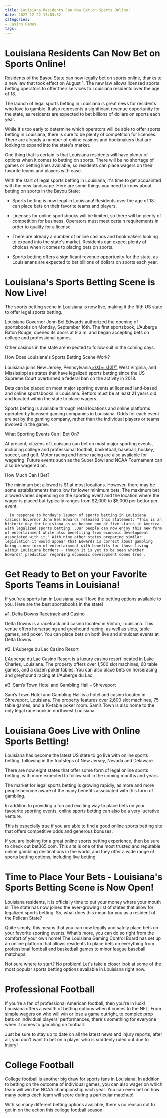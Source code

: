 ```yaml
---
title: Louisiana Residents Can Now Bet on Sports Online!
date: 2022-12-22 13:03:52
categories:
- Casino Games
tags:
---
```



#  Louisiana Residents Can Now Bet on Sports Online!

Residents of the Bayou State can now legally bet on sports online, thanks to a new law that took effect on August 1. The new law allows licensed sports betting operators to offer their services to Louisiana residents over the age of 18.

The launch of legal sports betting in Louisiana is great news for residents who love to gamble. It also represents a significant revenue opportunity for the state, as residents are expected to bet billions of dollars on sports each year.

While it's too early to determine which operators will be able to offer sports betting in Louisiana, there is sure to be plenty of competition for licenses. There are already a number of online casinos and bookmakers that are looking to expand into the state's market.

One thing that is certain is that Louisiana residents will have plenty of options when it comes to betting on sports. There will be no shortage of games or betting lines available, so residents can place wagers on their favorite teams and players with ease.

With the start of legal sports betting in Louisiana, it's time to get acquainted with the new landscape. Here are some things you need to know about betting on sports in the Bayou State:

- Sports betting is now legal in Louisiana! Residents over the age of 18 can place bets on their favorite teams and players.

- Licenses for online sportsbooks will be limited, so there will be plenty of competition for business. Operators must meet certain requirements in order to qualify for a license.

- There are already a number of online casinos and bookmakers looking to expand into the state's market. Residents can expect plenty of choices when it comes to placing bets on sports.

- Sports betting offers a significant revenue opportunity for the state, as Louisianans are expected to bet billions of dollars on sports each year.

#  Louisiana's Sports Betting Scene is Now Live!

The sports betting scene in Louisiana is now live, making it the fifth US state to offer legal sports betting.

Louisiana Governor John Bel Edwards authorized the opening of sportsbooks on Monday, September 16th. The first sportsbook, L’Auberge Baton Rouge, opened its doors at 9 a.m. and began accepting bets on college and professional games.

Other casinos in the state are expected to follow suit in the coming days.

How Does Louisiana's Sports Betting Scene Work?

Louisiana joins New Jersey, Pennsylvania,[카지노 사이트](https://choegocasino.com/) West Virginia, and Mississippi as states that have legalized sports betting since the US Supreme Court overturned a federal ban on the activity in 2018.

Bets can be placed on most major sporting events at licensed land-based and online sportsbooks in Louisiana. Bettors must be at least 21 years old and located within the state to place wagers.

Sports betting is available through retail locations and online platforms operated by licensed gaming companies in Louisiana. Odds for each event are set by the gaming company, rather than the individual players or teams involved in the game.

What Sporting Events Can I Bet On?

At present, citizens of Louisiana can bet on most major sporting events, including college and professional football, basketball, baseball, hockey, soccer, and golf. Motor racing and horse racing are also available for wagering. Future events such as the Super Bowl and NCAA Tournament can also be wagered on.

How Much Can I Bet?

The minimum bet allowed is $1 at most locations. However, there may be some establishments that allow for lower minimum bets. The maximum bet allowed varies depending on the sporting event and the location where the wager is placed but typically ranges from $2,000 to $5,000 per bettor per event.

      In response to Monday's launch of sports betting in Louisiana casinos Governor John Bel Edwards released this statement: "This is an historic day for Louisiana as we become one of five states in America with legalized sports betting...Our people can now enjoy this new form of entertainment while also benefiting from economic development associated with it." With nine other states preparing similar legislation it would appear that Edwards is correct about gambling being a new form of entertainment with benefits for those living within Louisiana borders - though it is yet to be seen whether Edwards' prediction regarding economic development comes true .

#  Get Ready to Bet on your Favorite Sports Teams in Louisiana!

If you’re a sports fan in Louisiana, you’ll love the betting options available to you. Here are the best sportsbooks in the state!

#1. Delta Downs Racetrack and Casino

Delta Downs is a racetrack and casino located in Vinton, Louisiana. This venue offers horseracing and greyhound racing, as well as slots, table games, and poker. You can place bets on both live and simulcast events at Delta Downs.

#2. L’Auberge du Lac Casino Resort

L’Auberge du Lac Casino Resort is a luxury casino resort located in Lake Charles, Louisiana. The property offers over 1,500 slot machines, 60 table games, and a dozen poker tables. You can also place bets on horseracing and greyhound racing at L’Auberge du Lac.

#3. Sam’s Town Hotel and Gambling Hall – Shreveport

Sam’s Town Hotel and Gambling Hall is a hotel and casino located in Shreveport, Louisiana. The property features over 2,600 slot machines, 75 table games, and a 16-table poker room. Sam’s Town is also home to the only legal race book in northwest Louisiana.

#  Louisiana Goes Live with Online Sports Betting!

Louisiana has become the latest US state to go live with online sports betting, following in the footsteps of New Jersey, Nevada and Delaware.

There are now eight states that offer some form of legal online sports betting, with more expected to follow suit in the coming months and years.

The market for legal sports betting is growing rapidly, as more and more people become aware of the many benefits associated with this form of gambling.

In addition to providing a fun and exciting way to place bets on your favourite sporting events, online sports betting can also be a very lucrative venture.

This is especially true if you are able to find a good online sports betting site that offers competitive odds and generous bonuses.

If you are looking for a great online sports betting experience, then be sure to check out bet365.com. This site is one of the most trusted and reputable online gambling destinations in the world, and they offer a wide range of sports betting options, including live betting.

#  Time to Place Your Bets - Louisiana's Sports Betting Scene is Now Open!

Louisiana residents, it is officially time to put your money where your mouth is! The state has now joined the ever-growing list of states that allow for legalized sports betting. So, what does this mean for you as a resident of the Pelican State?

Quite simply, this means that you can now legally and safely place bets on your favorite sporting events. What's more, you can do so right from the comfort of your own home! The Louisiana Gaming Control Board has set up an online platform that allows residents to place bets on everything from professional football and basketball games to minor league baseball matchups.

Not sure where to start? No problem! Let's take a closer look at some of the most popular sports betting options available in Louisiana right now.

# Professional Football

If you're a fan of professional American football, then you're in luck! Louisiana offers a wealth of betting options when it comes to the NFL. From simple wagers on who will win or lose a game outright, to complex prop bets on individual players' performances, there's something for everyone when it comes to gambling on football.

Just be sure to stay up to date on all the latest news and injury reports; after all, you don't want to bet on a player who is suddenly ruled out due to injury!

# College Football

College football is another big draw for sports fans in Louisiana. In addition to betting on the outcome of individual games, you can also wager on which team will win the NCAA championship each year. You can even bet on how many points each team will score during a particular matchup!

With so many different betting options available, there's no reason not to get in on the action this college football season.